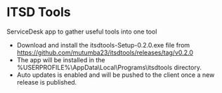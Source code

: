 # ITSD Tools
ServiceDesk app to gather useful tools into one tool

* Download and install the itsdtools-Setup-0.2.0.exe file from https://github.com/mutumba23/itsdtools/releases/tag/v0.2.0
* The app will be installed in the %USERPROFILE%\AppData\Local\Programs\itsdtools directory.
* Auto updates is enabled and will be pushed to the client once a new release is published.
